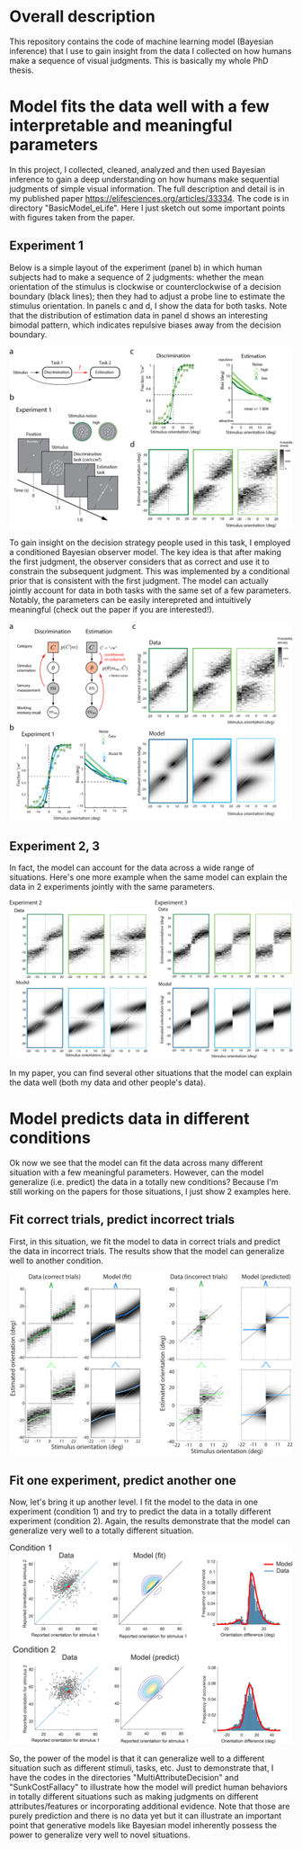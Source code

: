 # Overall description
This repository contains the code of machine learning model (Bayesian inference) that I use to gain insight from the data I collected on how humans make a sequence of visual judgments. This is basically my whole PhD thesis.

# Model fits the data well with a few interpretable and meaningful parameters
In this project, I collected, cleaned, analyzed and then used Bayesian inference to gain a deep understanding on how humans make sequential judgments of simple visual information. The full description and detail is in my published paper https://elifesciences.org/articles/33334. The code is in directory "BasicModel_eLife". Here I just sketch out some important points with figures taken from the paper.

## Experiment 1
Below is a simple layout of the experiment (panel b) in which human subjects had to make a sequence of 2 judgments: whether the mean orientation of the stimulus is clockwise or counterclockwise of a decision boundary (black lines); then they had to adjust a probe line to estimate the stimulus orientation. In panels c and d, I show the data for both tasks. Note that the distribution of estimation data in panel d shows an interesting bimodal pattern, which indicates repulsive biases away from the decision boundary.

![](/figures/fig1.png)

To gain insight on the decision strategy people used in this task, I employed a conditioned Bayesian observer model. The key idea is that after making the first judgment, the observer considers that as correct and use it to constrain the subsequent judgment. This was implemented by a conditional prior that is consistent with the first judgment. The model can actually jointly account for data in both tasks with the same set of a few parameters. Notably, the parameters can be easily interepreted and intuitively meaningful (check out the paper if you are interested!).

![](/figures/fig2.png)

## Experiment 2, 3
In fact, the model can account for the data across a wide range of situations. Here's one more example when the same model can explain the data in 2 experiments jointly with the same parameters.

![](/figures/fig3.png)

In my paper, you can find several other situations that the model can explain the data well (both my data and other people's data).

# Model predicts data in different conditions
Ok now we see that the model can fit the data across many different situation with a few meaningful parameters. However, can the model generalize (i.e. predict) the data in a totally new conditions? Because I'm still working on the papers for those situations, I just show 2 examples here.

## Fit correct trials, predict incorrect trials
First, in this situation, we fit the model to data in correct trials and predict the data in incorrect trials. The  results show that the model can generalize well to another condition.

![](/figures/fig4.png)

## Fit one experiment, predict another one
Now, let's bring it up another level. I fit the model to the data in one experiment (condition 1) and try to predict the data in a totally different experiment (condition 2). Again, the results demonstrate that the model can generalize very well to a totally different situation.

![](/figures/fig5.png)

So, the power of the model is that it can generalize well to a different situation such as different stimuli, tasks, etc. Just to demonstrate that, I have the codes in the directories "MultiAttributeDecision" and "SunkCostFallacy" to illustrate how the model will predict human behaviors in totally different situations such as making judgments on different attributes/features or incorporating additional evidence. Note that those are purely prediction and there is no data yet but it can illustrate an important point that generative models like Bayesian model inherently possess the power to generalize very well to novel situations.

